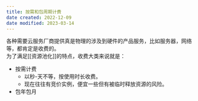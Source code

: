 ```yaml
---
title: 按需和包周期计费
date created: 2022-12-09
date modified: 2023-03-14
---
```


各种需要云服务厂商提供真是物理的涉及到硬件的产品服务，比如服务器，网络等，都肯定是收费的。  
为了满足[[资源池化]]的特点，收费大类来说就是：

- 按需计费
	- 以秒-天不等，按使用时长收费。
	- 现在往往有竞价实例，便宜一些但有被临时释放资源的风险。
- 包年包月
